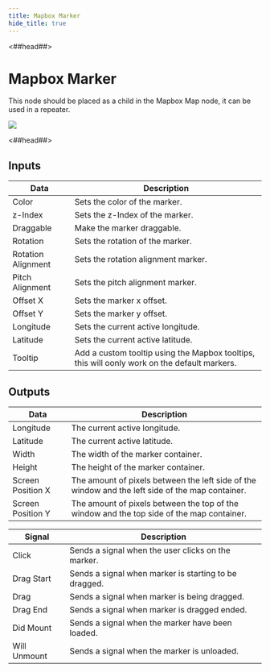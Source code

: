 ```yaml
---
title: Mapbox Marker
hide_title: true
---
```


<##head##>

# Mapbox Marker

This node should be placed as a child in the Mapbox Map node, it can be used in a repeater.

<div className="ndl-image-with-background l">

![](/library/modules/mapbox/nodes/mapbox-marker.png)

</div>

<##head##>

## Inputs

<div className="ndl-table-35-65">

| Data                                                 | Description                                                                                  |
| ---------------------------------------------------- | -------------------------------------------------------------------------------------------- |
| <span className="ndl-data">Color</span>              | Sets the color of the marker.                                                                |
| <span className="ndl-data">z-Index</span>            | Sets the z-Index of the marker.                                                              |
| <span className="ndl-data">Draggable</span>          | Make the marker draggable.                                                                   |
| <span className="ndl-data">Rotation</span>           | Sets the rotation of the marker.                                                             |
| <span className="ndl-data">Rotation Alignment</span> | Sets the rotation alignment marker.                                                          |
| <span className="ndl-data">Pitch Alignment</span>    | Sets the pitch alignment marker.                                                             |
| <span className="ndl-data">Offset X</span>           | Sets the marker x offset.                                                                    |
| <span className="ndl-data">Offset Y</span>           | Sets the marker y offset.                                                                    |
| <span className="ndl-data">Longitude</span>          | Sets the current active longitude.                                                           |
| <span className="ndl-data">Latitude</span>           | Sets the current active latitude.                                                            |
| <span className="ndl-data">Tooltip</span>            | Add a custom tooltip using the Mapbox tooltips, this will oonly work on the default markers. |

</div>

## Outputs

<div className="ndl-table-35-65">

| Data                                                | Description                                                                                      |
| --------------------------------------------------- | ------------------------------------------------------------------------------------------------ |
| <span className="ndl-data">Longitude</span>         | The current active longitude.                                                                    |
| <span className="ndl-data">Latitude</span>          | The current active latitude.                                                                     |
| <span className="ndl-data">Width</span>             | The width of the marker container.                                                               |
| <span className="ndl-data">Height</span>            | The height of the marker container.                                                              |
| <span className="ndl-data">Screen Position X</span> | The amount of pixels between the left side of the window and the left side of the map container. |
| <span className="ndl-data">Screen Position Y</span> | The amount of pixels between the top of the window and the top side of the map container.        |

| Signal                                           | Description                                           |
| ------------------------------------------------ | ----------------------------------------------------- |
| <span className="ndl-signal">Click</span>        | Sends a signal when the user clicks on the marker.    |
| <span className="ndl-signal">Drag Start</span>   | Sends a signal when marker is starting to be dragged. |
| <span className="ndl-signal">Drag</span>         | Sends a signal when marker is being dragged.          |
| <span className="ndl-signal">Drag End</span>     | Sends a signal when marker is dragged ended.          |
| <span className="ndl-signal">Did Mount</span>    | Sends a signal when the marker have been loaded.      |
| <span className="ndl-signal">Will Unmount</span> | Sends a signal when the marker is unloaded.           |

</div>
